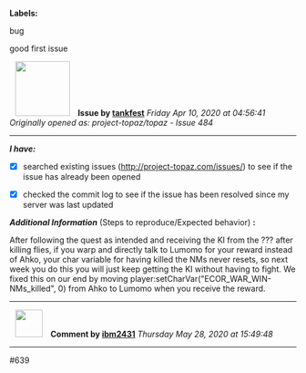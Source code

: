 **Labels:**

bug

good first issue



<a href="https://github.com/tankfest"><img src="https://avatars1.githubusercontent.com/u/37684138?v=4" width="96" height="96" hspace="10"></img></a> **Issue by [tankfest](https://github.com/tankfest)**
_Friday Apr 10, 2020 at 04:56:41_
_Originally opened as: project-topaz/topaz - Issue 484_

----

<!-- place 'x' mark between square [] brackets to checkmark box -->
**_I have:_**

- [x] searched existing issues (http://project-topaz.com/issues/) to see if the issue has already been opened
- [x] checked the commit log to see if the issue has been resolved since my server was last updated

**_Additional Information_** (Steps to reproduce/Expected behavior) **:** 

After following the quest as intended and receiving the KI from the ??? after killing flies, if you warp and directly talk to Lumomo for your reward instead of Ahko, your char variable for having killed the NMs never resets, so next week you do this you will just keep getting the KI without having to fight.  We fixed this on our end by moving player:setCharVar("ECOR_WAR_WIN-NMs_killed", 0) from Ahko to Lumomo when you receive the reward.



----
<a href="https://github.com/ibm2431"><img src="https://avatars3.githubusercontent.com/u/13112942?v=4" width="48" height="48" hspace="10"></img></a> **Comment by [ibm2431](https://github.com/ibm2431)**
_Thursday May 28, 2020 at 15:49:48_

----

#639 
